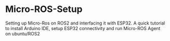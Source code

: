 # Micro-ROS-Setup
Setting up Micro-Ros on ROS2 and interfacing it with ESP32.
A quick tutorial to install Arduino IDE, setup ESP32 connectivity and run Micro-ROS Agent on ubuntu/ROS2
